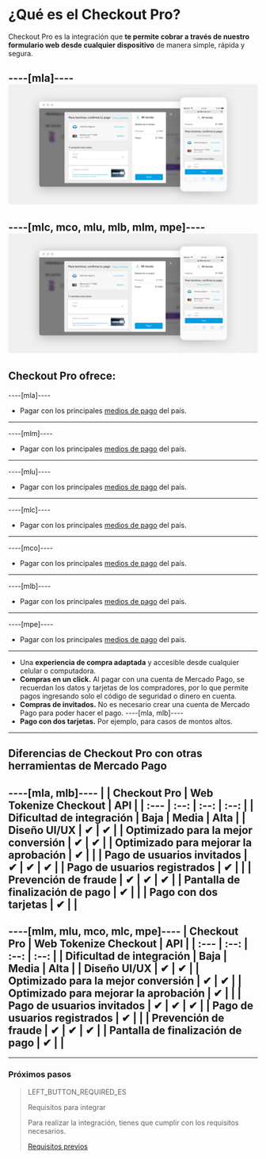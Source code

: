 # ¿Qué es el Checkout Pro?

Checkout Pro es la integración que **te permite cobrar a través de nuestro formulario web desde cualquier dispositivo** de manera simple, rápida y segura.

----[mla]----
![Basic-Checkout](/images/web-payment-checkout/cho-modal-mobile.png)
------------
----[mlc, mco, mlu, mlb, mlm, mpe]----
![Basic-Checkout](/images/web-payment-checkout/checkout-modal-sv.png)
------------

## Checkout Pro ofrece:

----[mla]----
* Pagar con los principales [medios de pago](https://www.mercadopago.com.ar/ayuda/medios-de-pago-cuotas-promociones_264) del país.
------------
----[mlm]----
* Pagar con los principales [medios de pago](https://www.mercadopago.com.mx/ayuda/medios-de-pago-cuotas-promociones_264) del país.
------------
----[mlu]----
* Pagar con los principales [medios de pago](https://www.mercadopago.com.uy/ayuda/medios-de-pago-cuotas-promociones_264) del país.
------------
----[mlc]----
* Pagar con los principales [medios de pago](https://www.mercadopago.cl/ayuda/medios-de-pago-cuotas-promociones_264) del país.
------------
----[mco]----
* Pagar con los principales [medios de pago](https://www.mercadopago.com.co/ayuda/medios-de-pago-cuotas-promociones_264) del país.
------------
----[mlb]----
* Pagar con los principales [medios de pago](https://www.mercadopago.com.br/ajuda/meios-de-pagamento-parcelamento_265) del país.
------------
----[mpe]----
* Pagar con los principales [medios de pago](https://www.mercadopago.com.pe/ayuda/medios-de-pago-cuotas-promociones_264) del país.
------------
* Una **experiencia de compra adaptada** y accesible desde cualquier celular o computadora.
* **Compras en un click.** Al pagar con una cuenta de Mercado Pago, se recuerdan los datos y tarjetas de los compradores, por lo que permite pagos ingresando solo el código de seguridad o dinero en cuenta.
* **Compras de invitados.** No es necesario crear una cuenta de Mercado Pago para poder hacer el pago.
----[mla, mlb]----
* **Pago con dos tarjetas.** Por ejemplo, para casos de montos altos.
------------

## Diferencias de Checkout Pro con otras herramientas de Mercado Pago

----[mla, mlb]----
| | Checkout Pro | Web Tokenize Checkout |      API |
| :---  | :--: | :--: | :--: |
| Dificultad de integración 			  	     |     Baja    |       Media         |     Alta |
| Diseño UI/UX 							  	           |      ✔      |         ✔           |
| Optimizado para la mejor conversión	     |      ✔      |         ✔           |
| Optimizado para mejorar la aprobación    |      ✔      |                     | 
| Pago de usuarios invitados         	     |      ✔      |         ✔           |      ✔ |
| Pago de usuarios registrados       	     |      ✔      |                     |
| Prevención de fraude               	     |      ✔      |         ✔           |      ✔ |
| Pantalla de finalización de pago		     |      ✔      |                     |
| Pago con dos tarjetas					           |      ✔      |                     |
------------
----[mlm, mlu, mco, mlc, mpe]----
                                   | Checkout Pro | Web Tokenize Checkout |      API |
| :---  | :--: | :--: | :--: |
| Dificultad de integración 			  	     |     Baja    |       Media         |     Alta |
| Diseño UI/UX 							  	           |      ✔      |         ✔           |
| Optimizado para la mejor conversión	     |      ✔      |         ✔           |
| Optimizado para mejorar la aprobación    |      ✔      |                     |
| Pago de usuarios invitados         	     |      ✔      |         ✔           |      ✔ |
| Pago de usuarios registrados       	     |      ✔      |                     |
| Prevención de fraude               	     |      ✔      |         ✔           |      ✔ |
| Pantalla de finalización de pago		     |      ✔      |                     |
------------

---

### Próximos pasos

> LEFT_BUTTON_REQUIRED_ES
>
> Requisitos para integrar
>
> Para realizar la integración, tienes que cumplir con los requisitos necesarios.
>
> [Requisitos previos](https://www.mercadopago.com.ar/developers/es/guides/online-payments/checkout-pro/previous-requirements/)
>
